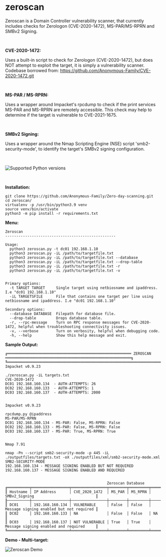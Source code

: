 # zeroscan

Zeroscan is a Domain Controller vulnerability scanner, that currently includes checks for Zerologon (CVE-2020-1472), MS-PAR/MS-RPRN and SMBv2 Signing.

<br>

**CVE-2020-1472:**

Uses a built-in script to check for Zerologon (CVE-2020-1472), but does NOT attempt to exploit the target, it is simply a vulnerability scanner. 
Codebase borrowed from: https://github.com/Anonymous-Family/CVE-2020-1472.git 

<br>

**MS-PAR / MS-RPRN:**

Uses a wrapper around Impacket's rpcdump to check if the print services MS-PAR and MS-RPRN are remotely accessible. This check may help to determine if the target is vulnerable to CVE-2021-1675.

<br>

**SMBv2 Signing:**

Uses a wrapper around the Nmap Scripting Engine (NSE) script 'smb2-security-mode', to identify the target's SMBv2 signing configuration.

<br>

![Supported Python versions](https://img.shields.io/badge/python-3.9-green.svg)

<br>

**Installation:**


    git clone https://github.com/Anonymous-Family/Zero-day-scanning.git
    cd zeroscan/
    virtualenv -p /usr/bin/python3.9 venv
    source venv/bin/activate
    python3 -m pip install -r requirements.txt

**Menu:**
```
Zeroscan
--------------------------------------------------

Usage:
  python3 zeroscan.py -t dc01 192.168.1.10
  python3 zeroscan.py -iL /path/to/targetfile.txt
  python3 zeroscan.py -iL /path/to/targetfile.txt --database
  python3 zeroscan.py -iL /path/to/targetfile.txt --drop-table
  python3 zeroscan.py -iL /path/to/targetfile.txt -r
  python3 zeroscan.py -iL /path/to/targetfile.txt -v


Primary options:
  -t TARGET TARGET     Single target using netbiosname and ipaddress. I.e "dc01 192.168.1.10"
  -iL TARGETSFILE      File that contains one target per line using netbiosname and ipaddress. I.e "dc01 192.168.1.10"

Secondary options:
  --database DATABASE  Filepath for database file.
  --drop-table         Drops database table.
  -r, --rpc-message    Turn on RPC response messages for CVE-2020-1472, helpful when troubleshooting connectivity issues.
  -v, --verbose        Turn on verbosity, helpful when debugging code.
  -h, --help           Show this help message and exit.
```

**Sample Output:**
```
╔════════════════════════════════════════════════════════ ZEROSCAN ═════════════════════════════════════════════════════════╗
╚═══════════════════════════════════════════════════════════════════════════════════════════════════════════════════════════╝
Impacket v0.9.23

./zeroscan.py -iL targets.txt
CVE-2020-1472
DC01 192.168.160.134  - AUTH-ATTEMPTS: 26
DC02 192.168.160.133  - AUTH-ATTEMPTS: 1
DC03 192.168.160.137  - AUTH-ATTEMPTS: 2000


Impacket v0.9.23

rpcdump.py @ipaddress
MS-PAR/MS-RPRN
DC01 192.168.160.134 - MS-PAR: False, MS-RPRN: False
DC02 192.168.160.133 - MS-PAR: False, MS-RPRN: False
DC03 192.168.160.137 - MS-PAR: True, MS-RPRN: True


Nmap 7.91

nmap -Pn --script smb2-security-mode -p 445 -iL ./outputfiles/targets.txt -oX ./outputfiles/xml/smb2-security-mode.xml
SMB2-SECURITY-MODE
192.168.160.134 - MESSAGE SIGNING ENABLED BUT NOT REQUIRED
192.168.160.137 - MESSAGE SIGNING ENABLED AND REQUIRED


                                              Zeroscan Database
╔══════════╤═════════════════╤════════════════╤════════╤═════════╤══════════════════════════════════════════╗
║ Hostname │ IP Address      │ CVE_2020_1472  │ MS_PAR │ MS_RPRN │ SMBv2_Signing                            ║
╟──────────┼─────────────────┼────────────────┼────────┼─────────┼──────────────────────────────────────────╢
║ DC01     │ 192.168.160.134 │ VULNERABLE     │ False  │ False   │ Message signing enabled but not required ║
║ DC02     │ 192.168.160.133 │ NA             │ False  │ False   │ NA                                       ║
║ DC03     │ 192.168.160.137 │ NOT VULNERABLE │ True   │ True    │ Message signing enabled and required     ║
╚══════════╧═════════════════╧════════════════╧════════╧═════════╧══════════════════════════════════════════╝
```

**Demo - Multi-target:**

![Zeroscan Demo](demo/zeroscan-demo.gif)
